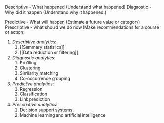 Descriptive - What happened (Understand what happened)
Diagnostic - Why did it happen (Understand why it happened.)

Predictive - What will happen (Estimate a future value or category)
Prescriptive - what should we do now (Make recommendations for a course of action)

1. *Descriptive analytics*:
	1. [[Summary statistics]]
	2. [[Data reduction or filtering]]
2. *Diagnostic analytics*:
	1. Profiling
	2. Clustering
	3. Similarity matching
	4. Co-occurrence grouping
3. *Predictive analytics*:
	1. Regression
	2. Classification
	3. Link prediction
4. *Prescriptive analytics*:
	1. Decision support systems
	2. Machine learning and artificial intelligence


